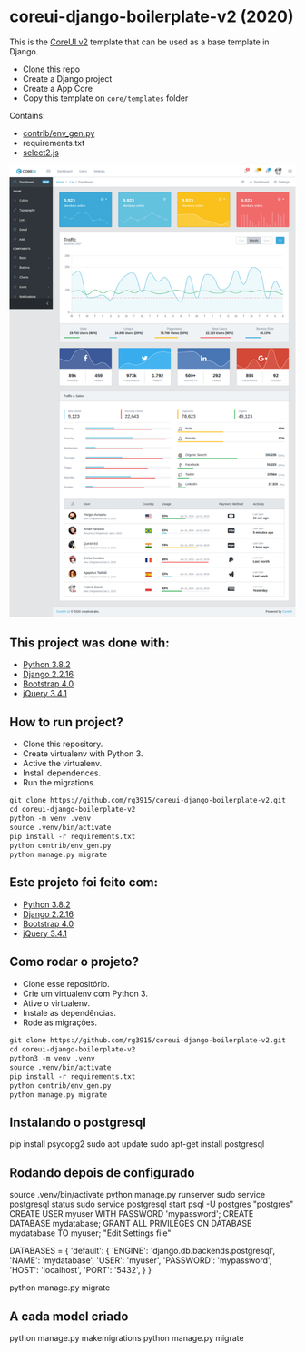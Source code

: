 # coreui-django-boilerplate-v2 (2020)

This is the [CoreUI v2](https://coreui.io/demo/2.0/#main.html) template that can be used as a base template in Django.

* Clone this repo
* Create a Django project
* Create a App Core
* Copy this template on `core/templates` folder

Contains:

* [contrib/env_gen.py](https://gist.github.com/rg3915/75eed74f3578ac0dde808b1194b0e486)
* requirements.txt
* [select2.js](https://select2.org/)

![dashboard](dashboard.png)


## This project was done with:

* [Python 3.8.2](https://www.python.org/)
* [Django 2.2.16](https://www.djangoproject.com/)
* [Bootstrap 4.0](https://getbootstrap.com/)
* [jQuery 3.4.1](https://jquery.com/)

## How to run project?

* Clone this repository.
* Create virtualenv with Python 3.
* Active the virtualenv.
* Install dependences.
* Run the migrations.

```
git clone https://github.com/rg3915/coreui-django-boilerplate-v2.git
cd coreui-django-boilerplate-v2
python -m venv .venv
source .venv/bin/activate
pip install -r requirements.txt
python contrib/env_gen.py
python manage.py migrate
```

## Este projeto foi feito com:

* [Python 3.8.2](https://www.python.org/)
* [Django 2.2.16](https://www.djangoproject.com/)
* [Bootstrap 4.0](https://getbootstrap.com/)
* [jQuery 3.4.1](https://jquery.com/)

## Como rodar o projeto?

* Clone esse repositório.
* Crie um virtualenv com Python 3.
* Ative o virtualenv.
* Instale as dependências.
* Rode as migrações.

```
git clone https://github.com/rg3915/coreui-django-boilerplate-v2.git
cd coreui-django-boilerplate-v2
python3 -m venv .venv
source .venv/bin/activate
pip install -r requirements.txt
python contrib/env_gen.py
python manage.py migrate
```

## Instalando o postgresql
pip install psycopg2
sudo apt update
sudo apt-get install postgresql



## Rodando depois de configurado
source .venv/bin/activate
python manage.py runserver
sudo service postgresql status
sudo service postgresql start
psql -U postgres
"postgres"
CREATE USER myuser WITH PASSWORD 'mypassword';
CREATE DATABASE mydatabase;
GRANT ALL PRIVILEGES ON DATABASE mydatabase TO myuser;
"Edit Settings file"

DATABASES = {
    'default': {
        'ENGINE': 'django.db.backends.postgresql',
        'NAME': 'mydatabase',
        'USER': 'myuser',
        'PASSWORD': 'mypassword',
        'HOST': 'localhost',
        'PORT': '5432',
    }
}

python manage.py migrate

## A cada model criado 
python manage.py makemigrations
python manage.py migrate
